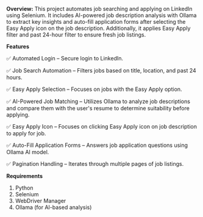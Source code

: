 **Overview:**
This project automates job searching and applying on LinkedIn using Selenium. It includes AI-powered job description analysis with Ollama to extract key insights and auto-fill application forms after selecting the Easy Apply icon on the job description. Additionally, it applies Easy Apply filter and past 24-hour filter to ensure fresh job listings.

**Features**

✅ Automated Login – Secure login to LinkedIn.

✅ Job Search Automation – Filters jobs based on title, location, and past 24 hours.

✅ Easy Apply Selection – Focuses on jobs with the Easy Apply option.

✅ AI-Powered Job Matching – Utilizes Ollama to analyze job descriptions and compare them with the user's resume to determine suitability before applying.

✅ Easy Apply Icon – Focuses on clicking Easy Apply icon on job description to apply for job.

✅ Auto-Fill Application Forms – Answers job application questions using Ollama AI model.

✅ Pagination Handling – Iterates through multiple pages of job listings.

**Requirements**

1.  Python
2.  Selenium
3.  WebDriver Manager
4.  Ollama (for AI-based analysis)
